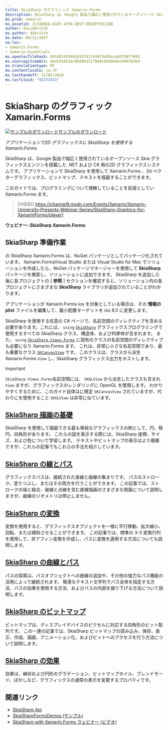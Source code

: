 ```yaml
---
title: SkiaSharp のグラフィック Xamarin.Forms
description: SkiaSharp は、Google 製品で幅広く使用されているオープンソース Skia グラフィックスエンジンを搭載した .NET および C# 用の2D グラフィックスシステムです。 このガイドでは、アプリケーションで SkiaSharp を2D グラフィックスに使用する方法について説明し Xamarin.Forms ます。
ms.prod: xamarin
ms.assetid: 2C348BEA-81DF-4794-8857-EB1DFF5E11DB
author: davidbritch
ms.author: dabritch
ms.date: 09/11/2017
no-loc:
- Xamarin.Forms
- Xamarin.Essentials
ms.openlocfilehash: b91d8f459992d33f417e99f5d92ece63f887f691
ms.sourcegitcommit: ebdc016b3ec0b06915170d0cbbd9e0e2469763b9
ms.translationtype: MT
ms.contentlocale: ja-JP
ms.lasthandoff: 11/05/2020
ms.locfileid: "93373433"
---
```

# <a name="skiasharp-graphics-in-xamarinforms"></a>SkiaSharp のグラフィック Xamarin.Forms

[![サンプルのダウンロード](~/media/shared/download.png)サンプルのダウンロード](/samples/xamarin/xamarin-forms-samples/skiasharpforms-demos)

_アプリケーションで2D グラフィックスに SkiaSharp を使用する Xamarin.Forms_

SkiaSharp は、Google 製品で幅広く使用されているオープンソース Skia グラフィックスエンジンを搭載した .NET および C# 用の2D グラフィックスシステムです。 アプリケーションで SkiaSharp を使用して Xamarin.Forms 、2d ベクターグラフィックス、ビットマップ、テキストを描画することができます。

このガイドでは、プログラミングについて理解していることを前提としてい Xamarin.Forms ます。

> [!VIDEO https://channel9.msdn.com/Events/Xamarin/Xamarin-University-Presents-Webinar-Series/SkiaSharp-Graphics-for-XamarinForms/player]

**ウェビナー: SkiaSharp Xamarin.Forms**

## <a name="skiasharp-preliminaries"></a>SkiaSharp 準備作業

の SkiaSharp Xamarin.Forms は、NuGet パッケージとしてパッケージ化されています。 Xamarin.FormsVisual Studio または Visual Studio for Mac でソリューションを作成したら、NuGet パッケージマネージャーを使用して **SkiaSharp** パッケージを検索し、ソリューションに追加できます。 SkiaSharp を追加した後に各プロジェクトの [ **参照** ] セクションを確認すると、ソリューション内の各プロジェクトにさまざまな **SkiaSharp** ライブラリが追加されていることがわかります。

アプリケーションが Xamarin.Forms ios を対象としている場合は、その **情報の plist** ファイルを編集して、最小配置ターゲットを ios 8.0 に変更します。

SkiaSharp を使用する任意の C# ページで、名前空間のディレクティブを含める必要があります。これには、 `using` [`SkiaSharp`](xref:SkiaSharp) グラフィックスプログラミングで使用するすべての SkiaSharp クラス、構造体、および列挙体が含まれます。 また、 `using` [`SkiaSharp.Views.Forms`](xref:SkiaSharp.Views.Forms) に固有のクラスの名前空間のディレクティブも必要になり Xamarin.Forms ます。 これは、非常に小さな名前空間であり、最も重要なクラス [`SKCanvasView`](xref:SkiaSharp.Views.Forms.SKCanvasView) です。 このクラスは、クラスから派生 Xamarin.Forms `View` し、SkiaSharp グラフィックス出力をホストします。

> [!IMPORTANT]
> `SkiaSharp.Views.Forms`名前空間には、 `SKGLView` から派生したクラスも含まれ `View` ますが、グラフィックスのレンダリングに OpenGL を使用します。 わかりやすくするために、このガイド自体はに限定 `SKCanvasView` されていますが、代わりにを使用すること `SKGLView` は非常に似ています。

## <a name="skiasharp-drawing-basics"></a>[SkiaSharp 描画の基礎](basics/index.md)

SkiaSharp を使用して描画できる最も単純なグラフィックスの例として、円、楕円、四角形があります。 これらの図を表示する際には、SkiaSharp 座標、サイズ、および色について学習します。 テキストやビットマップの表示はより複雑ですが、これらの記事でもこれらの手法を紹介しています。

## <a name="skiasharp-lines-and-paths"></a>[SkiaSharp の線とパス](paths/index.md)

グラフィックスパスは、接続された直線と曲線の集まりです。 パスのストローク、塗りつぶし、またはその両方を行うことができます。 この記事では、ストロークの端と結合、破線と点線を含む直線描画のさまざまな側面について説明しますが、曲線のジオメトリは停止しません。

## <a name="skiasharp-transforms"></a>[SkiaSharp の変換](transforms/index.md)

変換を使用すると、グラフィックスオブジェクトを一様に平行移動、拡大縮小、回転、または傾斜させることができます。 この記事では、標準の 3-3 変換行列を使用して、非アフィン変換を作成し、パスに変換を適用する方法についても説明します。

## <a name="skiasharp-curves-and-paths"></a>[SkiaSharp の曲線とパス](curves/index.md)

パスの探索は、パスオブジェクトへの曲線の追加や、その他の強力なパス機能の活用によって継続されます。 簡潔なテキスト文字列でパス全体を指定する方法、パスの効果を使用する方法、およびパスの内部を掘り下げる方法について説明します。

## <a name="skiasharp-bitmaps"></a>[SkiaSharp のビットマップ](bitmaps/index.md)

ビットマップは、ディスプレイデバイスのピクセルに対応する四角形のビット配列です。 この一連の記事では、SkiaSharp ビットマップの読み込み、保存、表示、作成、描画、アニメーション化、およびビットへのアクセスを行う方法について説明します。

## <a name="skiasharp-effects"></a>[SkiaSharp の効果](effects/index.md)

効果は、線状および円形のグラデーション、ビットマップタイル、ブレンドモード、ぼかしなど、グラフィックスの通常の表示を変更するプロパティです。

## <a name="related-links"></a>関連リンク

- [SkiaSharp Api](/dotnet/api/skiasharp)
- [SkiaSharpFormsDemos (サンプル)](/samples/xamarin/xamarin-forms-samples/skiasharpforms-demos)
- [SkiaSharp with Xamarin.Forms ウェビナー (ビデオ)](https://channel9.msdn.com/Events/Xamarin/Xamarin-University-Presents-Webinar-Series/SkiaSharp-Graphics-for-XamarinForms)